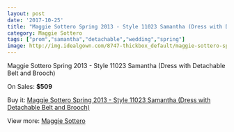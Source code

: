 ```yaml
---
layout: post
date: '2017-10-25'
title: "Maggie Sottero Spring 2013 - Style 11023 Samantha (Dress with Detachable Belt and Brooch)"
category: Maggie Sottero
tags: ["prom","samantha","detachable","wedding","spring"]
image: http://img.idealgown.com/8747-thickbox_default/maggie-sottero-spring-2013-style-11023-samantha-dress-with-detachable-belt-and-brooch.jpg
---
```

Maggie Sottero Spring 2013 - Style 11023 Samantha (Dress with Detachable Belt and Brooch)

On Sales: **$509**
<a href="https://www.idealgown.com/en/maggie-sottero/3632-maggie-sottero-spring-2013-style-11023-samantha-dress-with-detachable-belt-and-brooch.html"><amp-img layout="responsive" width="600" height="600" src="//img.idealgown.com/8747-thickbox_default/maggie-sottero-spring-2013-style-11023-samantha-dress-with-detachable-belt-and-brooch.jpg" alt="Maggie Sottero Spring 2013 - Style 11023 Samantha (Dress with Detachable Belt and Brooch) 0" /></a>
<a href="https://www.idealgown.com/en/maggie-sottero/3632-maggie-sottero-spring-2013-style-11023-samantha-dress-with-detachable-belt-and-brooch.html"><amp-img layout="responsive" width="600" height="600" src="//img.idealgown.com/8746-thickbox_default/maggie-sottero-spring-2013-style-11023-samantha-dress-with-detachable-belt-and-brooch.jpg" alt="Maggie Sottero Spring 2013 - Style 11023 Samantha (Dress with Detachable Belt and Brooch) 1" /></a>
<a href="https://www.idealgown.com/en/maggie-sottero/3632-maggie-sottero-spring-2013-style-11023-samantha-dress-with-detachable-belt-and-brooch.html"><amp-img layout="responsive" width="600" height="600" src="//img.idealgown.com/8745-thickbox_default/maggie-sottero-spring-2013-style-11023-samantha-dress-with-detachable-belt-and-brooch.jpg" alt="Maggie Sottero Spring 2013 - Style 11023 Samantha (Dress with Detachable Belt and Brooch) 2" /></a>

Buy it: [Maggie Sottero Spring 2013 - Style 11023 Samantha (Dress with Detachable Belt and Brooch)](https://www.idealgown.com/en/maggie-sottero/3632-maggie-sottero-spring-2013-style-11023-samantha-dress-with-detachable-belt-and-brooch.html "Maggie Sottero Spring 2013 - Style 11023 Samantha (Dress with Detachable Belt and Brooch)")

View more: [Maggie Sottero](https://www.idealgown.com/en/45-maggie-sottero "Maggie Sottero")